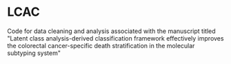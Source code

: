 # LCAC

Code for data cleaning and analysis associated with the manuscript titled "Latent class analysis-derived classification framework effectively improves the colorectal cancer-specific death stratification in the molecular subtyping system"
